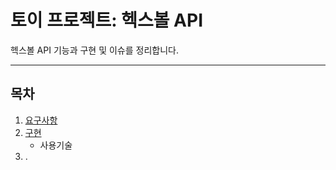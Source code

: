 토이 프로젝트: 헥스볼 API
=====
헥스볼 API 기능과 구현 및 이슈를 정리합니다.
- - -
## 목차
1. [요구사항](#요구사항)
2. [구현](#구현)
	* 사용기술
3. .
